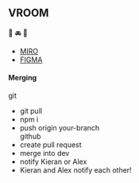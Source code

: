 ## VROOM

:car: :oncoming_automobile:	:car:

* [MIRO](https://miro.com/app/board/o9J_lvCM4JE=/)
* [FIGMA](https://www.figma.com/file/c6NInsDFhhDpXeNA82XTu7/Vroom-Rideshare-App?node-id=0%3A1)


#### Merging
git
* git pull
* npm i
* push origin your-branch </br>
github 
* create pull request
* merge into dev
* notify Kieran or Alex
* Kieran and Alex notify each other!